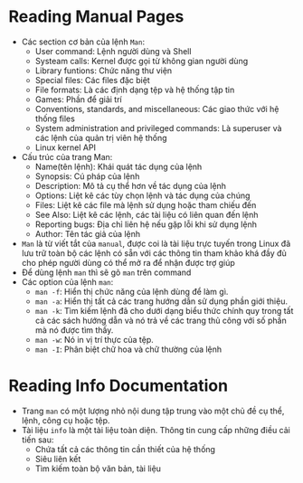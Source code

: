 # Reading Manual Pages
- Các section cơ bản của lệnh `Man`:
	- User command: Lệnh người dùng và Shell
	- Systeam calls: Kernel được gọi từ không gian người dùng
	- Library funtions: Chức năng thư viện
	- Special files: Các files đặc biệt
	- File formats: Là các định dạng tệp và hệ thống tập tin
	- Games: Phần để giải trí
	- Conventions, standards, and miscellaneous: Các giao thức với hệ thống files
	- System administration and privileged commands: Là superuser và các lệnh của quản trị viên hệ thống
	- Linux kernel API
- Cấu trúc của trang Man:
	- Name(tên lệnh): Khái quát tác dụng của lệnh
	- Synopsis: Cú pháp của lệnh
	- Description: Mô tả cụ thể hơn về tác dụng của lệnh
	- Options: Liệt kê các tùy chọn lệnh và tác dụng của chúng
	- Files: Liệt kê các file mà lệnh sử dụng hoặc tham chiếu đến
	- See Also: Liệt kê các lệnh, các tài liệu có liên quan đến lệnh
	- Reporting bugs: Địa chỉ liên hệ nếu gặp lỗi khi sử dụng lệnh
	- Author: Tên tác giả của lệnh
- `Man` là từ viết tắt của `manual`, được coi là tài liệu trực tuyến trong Linux đã lưu trữ toàn bộ các lệnh có sẵn với các thông tin tham khảo khá đầy đủ cho phép người dùng có thể mở ra để nhận được trợ giúp
- Để dùng lệnh `man` thì sẽ gõ `man` trên command
- Các option của lệnh `man`:
	- `man -f`: Hiển thị chức năng của lệnh dùng để làm gì.
	- `man -a`: Hiển thị tất cả các trang hướng dẫn sử dụng phần giới thiệu.
	- `man -k`: Tìm kiếm lệnh đã cho dưới dạng biểu thức chính quy trong tất cả các sách hướng dẫn và nó trả về các trang thủ công với số phần mà nó được tìm thấy.
	- `man -w`: Nó in vị trí thực của tệp. 
	- `man -I`: Phân biệt chữ hoa và chữ thường của lệnh
# Reading Info Documentation
- Trang `man` có một lượng nhỏ nội dung tập trung vào một chủ đề cụ thể, lệnh, công cụ hoặc tệp.
- Tài liệu `info` là một tài liệu toàn diện. Thông tin cung cấp những điều cải tiến sau:
	- Chứa tất cả các thông tin cần thiết của hệ thống
	- Siêu liên kết
	- Tìm kiếm toàn bộ văn bản, tài liệu
